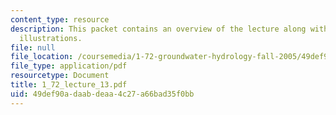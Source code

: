 ```yaml
---
content_type: resource
description: This packet contains an overview of the lecture along with diagrams and
  illustrations.
file: null
file_location: /coursemedia/1-72-groundwater-hydrology-fall-2005/49def90adaabdeaa4c27a66bad35f0bb_1_72_lecture_13.pdf
file_type: application/pdf
resourcetype: Document
title: 1_72_lecture_13.pdf
uid: 49def90a-daab-deaa-4c27-a66bad35f0bb
---
```

